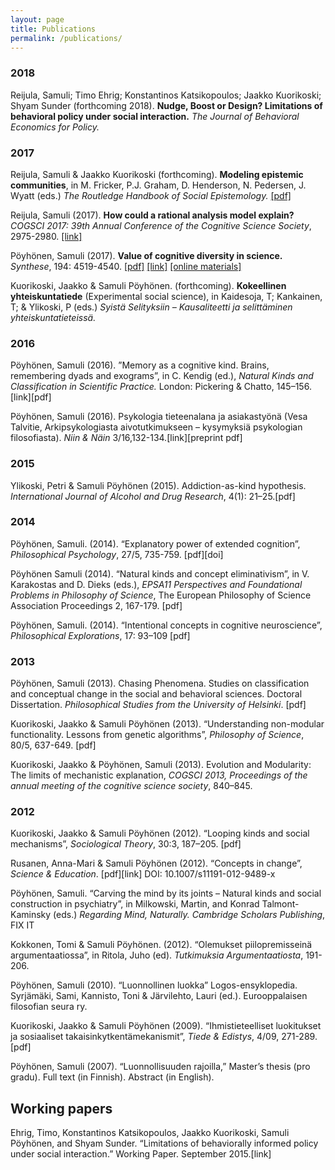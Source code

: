 ```yaml
---
layout: page
title: Publications
permalink: /publications/
---
```


### 2018

Reijula, Samuli; Timo Ehrig; Konstantinos Katsikopoulos; Jaakko Kuorikoski; Shyam Sunder (forthcoming 2018). **Nudge, Boost or Design? Limitations of behavioral policy under social interaction.** *The Journal of Behavioral Economics for Policy.*

### 2017

Reijula, Samuli & Jaakko Kuorikoski (forthcoming). **Modeling epistemic communities**, in M. Fricker, P.J. Graham, D. Henderson, N. Pedersen, J. Wyatt (eds.) *The Routledge Handbook of Social Epistemology.*
<a href="/assets/modelingepistemiccommunities.pdf" target="_blank">[pdf]</a>

Reijula, Samuli (2017). **How could a rational analysis model explain?** *COGSCI 2017: 39th Annual Conference of the Cognitive Science Society*,  2975-2980.
<a href="https://mindmodeling.org/cogsci2017/papers/0563/index.html" target="_blank">[link]</a>

Pöyhönen, Samuli (2017). **Value of cognitive diversity in science.** *Synthese*, 194: 4519-4540.
<a href="/assets/broadcasting_final.pdf" target="_blank">[pdf]</a>
<a href="https://link.springer.com/article/10.1007%2Fs11229-016-1147-4" target="_blank">[link]</a>
<a href="https://github.com/samulipo/broadcasting/" target="_blank">[online materials]</a>

Kuorikoski, Jaakko & Samuli Pöyhönen. (forthcoming). **Kokeellinen yhteiskuntatiede** (Experimental social science), in Kaidesoja, T; Kankainen, T; & Ylikoski, P (eds.) *Syistä Selityksiin – Kausaliteetti ja selittäminen yhteiskuntatieteissä.*

### 2016

Pöyhönen, Samuli (2016). ”Memory as a cognitive kind. Brains, remembering dyads and exograms”, in C. Kendig (ed.), *Natural Kinds and Classification in Scientific Practice.* London: Pickering & Chatto, 145–156.[link][pdf]

Pöyhönen, Samuli (2016). Psykologia tieteenalana ja asiakastyönä (Vesa Talvitie, Arkipsykologiasta aivotutkimukseen – kysymyksiä psykologian filosofiasta). *Niin & Näin* 3/16,132-134.[link][preprint pdf]

### 2015

Ylikoski, Petri & Samuli Pöyhönen (2015). Addiction-as-kind hypothesis. *International Journal of Alcohol and Drug Research*, 4(1): 21–25.[pdf]

### 2014

Pöyhönen, Samuli. (2014). “Explanatory power of extended cognition”, *Philosophical Psychology*, 27/5, 735-759. [pdf][doi]

Pöyhönen Samuli (2014). “Natural kinds and concept eliminativism”, in V. Karakostas and D. Dieks (eds.), *EPSA11 Perspectives and Foundational Problems in Philosophy of Science*, The European Philosophy of Science Association Proceedings 2, 167-179. [pdf]

Pöyhönen, Samuli. (2014). “Intentional concepts in cognitive neuroscience”, *Philosophical Explorations*, 17: 93–109 [pdf]

### 2013

Pöyhönen, Samuli (2013). Chasing Phenomena. Studies on classification and conceptual change in the social and behavioral sciences. Doctoral Dissertation. *Philosophical Studies from the University of Helsinki*. [pdf]

Kuorikoski, Jaakko & Samuli Pöyhönen (2013). “Understanding non-modular functionality. Lessons from genetic algorithms”, *Philosophy of Science*, 80/5, 637-649. [pdf]

Kuorikoski, Jaakko & Pöyhönen, Samuli (2013). Evolution and Modularity: The limits of mechanistic explanation, *COGSCI 2013, Proceedings of the annual meeting of the cognitive science society*, 840–845.

### 2012

Kuorikoski, Jaakko & Samuli Pöyhönen (2012). “Looping kinds and social mechanisms”, *Sociological Theory*, 30:3, 187–205. [pdf]

Rusanen, Anna-Mari & Samuli Pöyhönen (2012). “Concepts in change”, *Science & Education*. [pdf][link] DOI: 10.1007/s11191-012-9489-x

Pöyhönen, Samuli. “Carving the mind by its joints – Natural kinds and social construction in psychiatry”, in Milkowski, Martin, and Konrad Talmont-Kaminsky (eds.) *Regarding Mind, Naturally. Cambridge Scholars Publishing*, FIX IT

Kokkonen, Tomi & Samuli Pöyhönen. (2012). “Olemukset piilopremisseinä argumentaatiossa”, in Ritola, Juho (ed). *Tutkimuksia Argumentaatiosta*, 191-206.

Pöyhönen, Samuli (2010). “Luonnollinen luokka” Logos-ensyklopedia. Syrjämäki, Sami, Kannisto, Toni & Järvilehto, Lauri (ed.). Eurooppalaisen filosofian seura ry.

Kuorikoski, Jaakko & Samuli Pöyhönen (2009). “Ihmistieteelliset luokitukset ja sosiaaliset takaisinkytkentämekanismit”, *Tiede & Edistys*, 4/09, 271-289.
[pdf]

Pöyhönen, Samuli (2007). “Luonnollisuuden rajoilla,” Master’s thesis (pro gradu).
Full text (in Finnish). Abstract (in English).

## Working papers

Ehrig, Timo, Konstantinos Katsikopoulos, Jaakko Kuorikoski, Samuli Pöyhönen, and Shyam Sunder. “Limitations of behaviorally informed policy under social interaction.” Working Paper. September 2015.[link]
